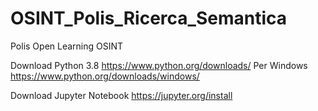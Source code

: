 # OSINT_Polis_Ricerca_Semantica
 Polis Open Learning OSINT

Download Python 3.8 
https://www.python.org/downloads/
Per Windows https://www.python.org/downloads/windows/

Download Jupyter Notebook
https://jupyter.org/install
